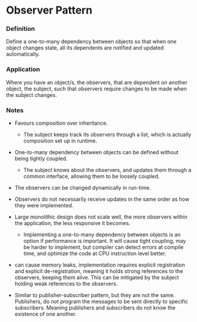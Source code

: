 # Observer Pattern

### Definition

Define a one-to-many dependency between objects so that when one object changes 
state, all its dependents are notified and updated automatically.


### Application

Where you have an object/s, the observers, that are dependent on another object, 
the subject, such that observers require changes to be made when the subject 
changes. 


### Notes

- Favours composition over inheritance.
    - The subject keeps track its observers through a list, which is actually 
      composition set up in runtime.

- One-to-many dependency between objects can be defined without being tightly 
  coupled.
    - The subject knows about the observers, and updates them through a common 
      interface, allowing them to be loosely coupled.

- The observers can be changed dynamically in run-time.

- Observers do not necessarily receive updates in the same order as how they 
  were implemented.

- Large monolithic design does not scale well, the more observers within the 
  application, the less responsive it becomes.
    - Implementing a one-to-many dependency between objects is an option if 
      performance is important. It will cause tight coupling, may be harder to 
      implement, but compiler can detect errors at compile time, and optimize 
      the code at CPU instruction level better.

- can cause memory leaks, implementation requires explicit registration and 
  explicit de-registration, meaning it holds strong references to the observers, 
  keeping them alive. This can be mitigated by the subject holding weak 
  references to the observers.

- Similar to publisher-subscriber pattern, but they are not the same. 
  Publishers, do not program the messages to be sent directly to specific 
  subscribers. Meaning publishers and subscribers do not know the existence 
  of one another.
